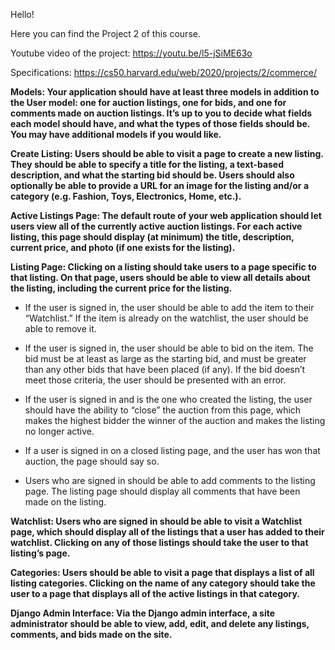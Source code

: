 Hello!

Here you can find the Project 2 of this course.

Youtube video of the project: https://youtu.be/l5-jSiME63o


Specifications: https://cs50.harvard.edu/web/2020/projects/2/commerce/

**Models: Your application should have at least three models in addition to the User model: one for auction listings, one for bids, and one for comments made on auction listings. It’s up to you to decide what fields each model should have, and what the types of those fields should be. You may have additional models if you would like.**

**Create Listing: Users should be able to visit a page to create a new listing. They should be able to specify a title for the listing, a text-based description, and what the starting bid should be. Users should also optionally be able to provide a URL for an image for the listing and/or a category (e.g. Fashion, Toys, Electronics, Home, etc.).**

**Active Listings Page: The default route of your web application should let users view all of the currently active auction listings. For each active listing, this page should display (at minimum) the title, description, current price, and photo (if one exists for the listing).**

**Listing Page: Clicking on a listing should take users to a page specific to that listing. On that page, users should be able to view all details about the listing, including the current price for the listing.**

* If the user is signed in, the user should be able to add the item to their “Watchlist.” If the item is already on the watchlist, the user should be able to remove it.

* If the user is signed in, the user should be able to bid on the item. The bid must be at least as large as the starting bid, and must be greater than any other bids that have been placed (if any). If the bid doesn’t meet those criteria, the user should be presented with an error.

* If the user is signed in and is the one who created the listing, the user should have the ability to “close” the auction from this page, which makes the highest bidder the winner of the auction and makes the listing no longer active.

* If a user is signed in on a closed listing page, and the user has won that auction, the page should say so.

* Users who are signed in should be able to add comments to the listing page. The listing page should display all comments that have been made on the listing.

**Watchlist: Users who are signed in should be able to visit a Watchlist page, which should display all of the listings that a user has added to their watchlist. Clicking on any of those listings should take the user to that listing’s page.**

**Categories: Users should be able to visit a page that displays a list of all listing categories. Clicking on the name of any category should take the user to a page that displays all of the active listings in that category.**

**Django Admin Interface: Via the Django admin interface, a site administrator should be able to view, add, edit, and delete any listings, comments, and bids made on the site.**
